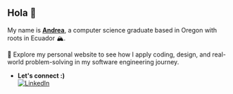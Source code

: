## Hola 👋

My name is [**Andrea**](https://ajacho.github.io/abjacho/), a computer science graduate based in Oregon with roots in Ecuador 🏔️.

🔭 Explore my personal website to see how I apply coding, design, and real-world problem-solving in my software engineering journey.
  
- **Let's connect :)**
[<br><img alt="LinkedIn" src="https://img.shields.io/badge/LinkedIn-%230E76A8.svg?&style=for-the-badge&logo=LinkedIn&logoColor=white" />](https://linkedin.com/in/abjacho)
